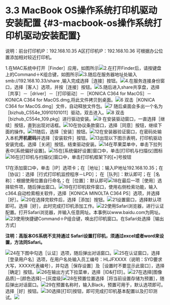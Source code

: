 # 3.3 MacBook OS操作系统打印机驱动安装配置 {#3-macbook-os操作系统打印机驱动安装配置}

说明：前台打印机IP：192.168.10.35     A区打印机IP：192.168.10.36  可根据办公位置添加相对较近打印机。

1.在MAC系统中打开［Finder］应用，如图所示![](https://ws4.sinaimg.cn/large/006tNc79ly1fj2wl683hoj31990tj7a5.jpg)2.在打开Finder后，请按键盘上的Command＋K组合键，如图所示![](https://ws4.sinaimg.cn/large/006tNc79ly1fj2wlswjjwj31990r945q.jpg)3.随后在服务器地址处输入smb://192.168.10.33/share ,输入完成选择［连接］按钮。![](https://ws4.sinaimg.cn/large/006tNc79ly1fj2wm6obvdj316j0gzdi7.jpg)4.在服务连接身份窗口，选择［客人］选项，并按［连接］按钮。![](https://ws4.sinaimg.cn/large/006tNc79ly1fj2wmizds3j31c10j176i.jpg)5.随后进入share共享盘，选择［共享］－［driver］－［打印驱动］－［KONICA C364 for MacOS］－KONICA C364 for MacOS.dmg,将此文件拷贝到桌面。![](https://ws3.sinaimg.cn/large/006tNc79ly1fj2wov0ypkj31c10rbwlu.jpg)6 双击［KONICA C364 for MacOS.dmg］文件，自动释放文件包。![](https://ws4.sinaimg.cn/large/006tNc79ly1fj2wpheu57j311z0of0xl.jpg)7 随后桌面会多出一个名为［bizhub\_C554e\_10910101011］驱动，双击进入。![](https://ws3.sinaimg.cn/large/006tNc79ly1fj2wpwe8inj31c10pvjzv.jpg)8 双击［bizhub\_C554e\_109.pkg］进行驱动安装。![](https://ws2.sinaimg.cn/large/006tNc79ly1fj2wqfxa0wj31c10hggmj.jpg)9 在安装驱动窗口，一直选择［继续］按钮，直到出现对话框。![](https://ws2.sinaimg.cn/large/006tNc79ly1fj2wqyvvrgj31c10jetby.jpg)10在协议条款窗口，选择［同意］按钮，继续下面的操作。![](https://ws4.sinaimg.cn/large/006tNc79ly1fj2wrhg7yjj31c10n6agz.jpg)11随后，选择［安装］按钮。![](https://ws3.sinaimg.cn/large/006tNc79ly1fj2wrwi5hij31c10oxwhx.jpg)12在安装器验证窗口，在密码处输入本机**开机密码**并选择［安装软件］按钮。![](https://ws3.sinaimg.cn/large/006tNc79ly1fj2wspdsqhj31c10l8goy.jpg)13出现以下图示表明，打印机驱动安装完成。选择［关闭］按钮。结束驱动安装。![](https://ws1.sinaimg.cn/large/006tNc79ly1fj2wta4el4j31c10mi0vh.jpg)14在苹果菜单中，单击下拉列表中\[系统偏好设置\]。![](https://ws4.sinaimg.cn/large/006tNc79ly1fj2wtx88qrj31bz0n0gst.jpg)15在\[系统偏好设置\]窗口中，单击\[打印机与扫描仪\]图标![](https://ws2.sinaimg.cn/large/006tNc79ly1fj2wuflkrvj31c10ioadf.jpg)16在\[打印机与扫描仪\]窗口中，单击打印机框架下的\[+\]号按钮

17在添加窗口中，单击［IP］选项卡；在［地址］：输入IP地址192.168.10.35；在［协议］：选择［行式打印机监控程序－LPD］； 在［队列］：默认即可；在［名称］：根据使用位置自行命名；在［位置］：默认即可![](https://ws2.sinaimg.cn/large/006tNc79ly1fj2wyjjs9bj31c10nbjvj.jpg)18在最后一项［使用］选择软件项，随后弹出窗口。![](https://ws2.sinaimg.cn/large/006tNc79ly1fj2wz5a06vj31c00m4ad9.jpg)19在打印机软件窗口，使用右侧检索功能，输入c364.自动检索相关软件，选择［KONICA MINOLTA C364 PS］选项，并选择［好］。![](https://ws1.sinaimg.cn/large/006tNc79ly1fj2wzebng9j31c10i7jtn.jpg)20在选择完软件后，选择［添加］按钮。![](https://ws2.sinaimg.cn/large/006tNc79ly1fj2wzl8063j31c10ojtcl.jpg)21设置窗口，选择默认项即可。选择［好］，此时完成打印机添加工作。![](https://ws2.sinaimg.cn/large/006tNc79ly1fj2x01qeufj31c10m7whg.jpg)22使用Safari浏览器，进行认证配置。打开Safari浏览器，并输入任意网址。本事例以www.baidu.com为网址。![](https://ws4.sinaimg.cn/large/006tNc79ly1fj2x0crq4sj31c10jqabw.jpg)23使用快捷键Command＋P组合键，唤出打印机窗口。在Safari处选择［输出方式］

**注明：高版本OS系统不支持通过 Safari设置打印机，须通过excel或者word来设置，方法同Safari。**

![](https://ws3.sinaimg.cn/large/006tNc79ly1fj2x0wyskij31c10migoo.jpg)24在下图中勾选［认证］选项，随后弹出对话窗口。![](https://ws2.sinaimg.cn/large/006tNc79ly1fj2x1ezig8j31c10jtn0a.jpg)25在认证窗口，选择［登录用户名］选项，在用户名处输入员工编号：HLJFXXXX（说明：SYD要求大写，XXXX代表编号），并勾选［保存设置］及［设置时不要显示此窗口］，选择［确定］按钮。![](https://ws4.sinaimg.cn/large/006tNc79ly1fj2x1ylnkyj31c10hhmzm.jpg)26在输出方式下拉菜单，选择［ID&打印］。![](https://ws4.sinaimg.cn/large/006tNc79ly1fj2x2adf7nj31c10phgpi.jpg)27在选择\[图像品质\]－\[颜色选择\]－\[灰度级\]![](https://ws4.sinaimg.cn/large/006tNc79ly1fj2x2opg1wj31c10l3q6d.jpg)28在预置位置选择［将当前设置存储为预置］，随后弹出对话窗口。![](https://ws1.sinaimg.cn/large/006tNc79ly1fj2x34rlwlj31c10l5wht.jpg)29在预置名称时，输入Black，预置可用于，默认选项即可。选择［好］按钮。![](https://ws3.sinaimg.cn/large/006tNc79ly1fj2x3j7dd7j31c10mu77k.jpg)30选择\[打印\]按钮，即可完成打印机基本配置以及打印测试。![](https://ws4.sinaimg.cn/large/006tNc79ly1fj2x3w1cnnj31c110242q.jpg)


